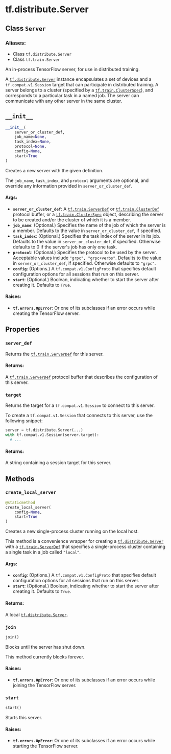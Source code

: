 <div itemscope itemtype="http://developers.google.com/ReferenceObject">
<meta itemprop="name" content="tf.distribute.Server" />
<meta itemprop="path" content="Stable" />
<meta itemprop="property" content="server_def"/>
<meta itemprop="property" content="target"/>
<meta itemprop="property" content="__init__"/>
<meta itemprop="property" content="create_local_server"/>
<meta itemprop="property" content="join"/>
<meta itemprop="property" content="start"/>
</div>

# tf.distribute.Server

## Class `Server`



### Aliases:

* Class `tf.distribute.Server`
* Class `tf.train.Server`

An in-process TensorFlow server, for use in distributed training.

A <a href="../../tf/distribute/Server.md"><code>tf.distribute.Server</code></a> instance encapsulates a set of devices and a
`tf.compat.v1.Session` target that
can participate in distributed training. A server belongs to a
cluster (specified by a <a href="../../tf/train/ClusterSpec.md"><code>tf.train.ClusterSpec</code></a>), and
corresponds to a particular task in a named job. The server can
communicate with any other server in the same cluster.

<h2 id="__init__"><code>__init__</code></h2>

``` python
__init__(
    server_or_cluster_def,
    job_name=None,
    task_index=None,
    protocol=None,
    config=None,
    start=True
)
```

Creates a new server with the given definition.

The `job_name`, `task_index`, and `protocol` arguments are optional, and
override any information provided in `server_or_cluster_def`.

#### Args:

* <b>`server_or_cluster_def`</b>: A <a href="../../tf/train/ServerDef.md"><code>tf.train.ServerDef</code></a> or <a href="../../tf/train/ClusterDef.md"><code>tf.train.ClusterDef</code></a>
    protocol buffer, or a <a href="../../tf/train/ClusterSpec.md"><code>tf.train.ClusterSpec</code></a> object, describing the
    server to be created and/or the cluster of which it is a member.
* <b>`job_name`</b>: (Optional.) Specifies the name of the job of which the server is
    a member. Defaults to the value in `server_or_cluster_def`, if
    specified.
* <b>`task_index`</b>: (Optional.) Specifies the task index of the server in its job.
    Defaults to the value in `server_or_cluster_def`, if specified.
    Otherwise defaults to 0 if the server's job has only one task.
* <b>`protocol`</b>: (Optional.) Specifies the protocol to be used by the server.
    Acceptable values include `"grpc", "grpc+verbs"`. Defaults to the value
    in `server_or_cluster_def`, if specified. Otherwise defaults to
    `"grpc"`.
* <b>`config`</b>: (Options.) A `tf.compat.v1.ConfigProto` that specifies default
    configuration options for all sessions that run on this server.
* <b>`start`</b>: (Optional.) Boolean, indicating whether to start the server after
    creating it. Defaults to `True`.


#### Raises:

* <b>`tf.errors.OpError`</b>: Or one of its subclasses if an error occurs while
    creating the TensorFlow server.



## Properties

<h3 id="server_def"><code>server_def</code></h3>

Returns the <a href="../../tf/train/ServerDef.md"><code>tf.train.ServerDef</code></a> for this server.

#### Returns:

A <a href="../../tf/train/ServerDef.md"><code>tf.train.ServerDef</code></a> protocol buffer that describes the configuration
of this server.

<h3 id="target"><code>target</code></h3>

Returns the target for a `tf.compat.v1.Session` to connect to this server.

To create a
`tf.compat.v1.Session` that
connects to this server, use the following snippet:

```python
server = tf.distribute.Server(...)
with tf.compat.v1.Session(server.target):
  # ...
```

#### Returns:

A string containing a session target for this server.



## Methods

<h3 id="create_local_server"><code>create_local_server</code></h3>

``` python
@staticmethod
create_local_server(
    config=None,
    start=True
)
```

Creates a new single-process cluster running on the local host.

This method is a convenience wrapper for creating a
<a href="../../tf/distribute/Server.md"><code>tf.distribute.Server</code></a> with a <a href="../../tf/train/ServerDef.md"><code>tf.train.ServerDef</code></a> that specifies a
single-process cluster containing a single task in a job called
`"local"`.

#### Args:

* <b>`config`</b>: (Options.) A `tf.compat.v1.ConfigProto` that specifies default
    configuration options for all sessions that run on this server.
* <b>`start`</b>: (Optional.) Boolean, indicating whether to start the server after
    creating it. Defaults to `True`.


#### Returns:

A local <a href="../../tf/distribute/Server.md"><code>tf.distribute.Server</code></a>.

<h3 id="join"><code>join</code></h3>

``` python
join()
```

Blocks until the server has shut down.

This method currently blocks forever.

#### Raises:

* <b>`tf.errors.OpError`</b>: Or one of its subclasses if an error occurs while
    joining the TensorFlow server.

<h3 id="start"><code>start</code></h3>

``` python
start()
```

Starts this server.

#### Raises:

* <b>`tf.errors.OpError`</b>: Or one of its subclasses if an error occurs while
    starting the TensorFlow server.



